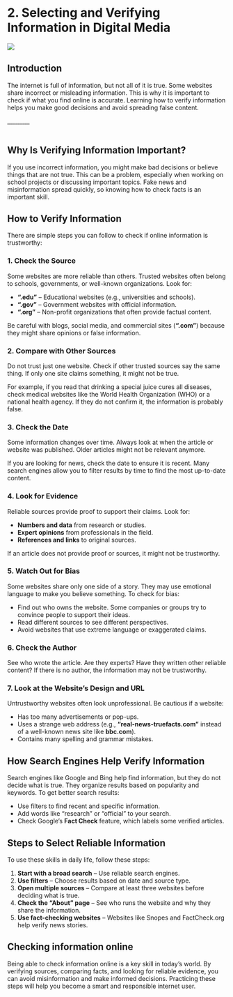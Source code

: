 # 2. Selecting and Verifying Information in Digital Media

<img src="images/verification.jpg" class="header">

## Introduction

The internet is full of information, but not all of it is true. Some websites share incorrect or misleading information. This is why it is important to check if what you find online is accurate. Learning how to verify information helps you make good decisions and avoid spreading false content.

<div class="glightbox">
  <a href="slides/unit3-2/Diapositiva1.jpeg" class="glightbox">
    <img src="slides/unit3-2/Diapositiva1.jpeg" alt="" />
  </a>
    <a href="slides/unit3-2/Diapositiva2.jpeg" class="glightbox hidden">
    <img src="slides/unit3-2/Diapositiva2.jpeg" alt="" />
  </a>
  </a>
  <a href="slides/unit3-2/Diapositiva3.jpeg" class="glightbox hidden">
    <img src="slides/unit3-2/Diapositiva3.jpeg" alt="" />
  </a>
  <a href="slides/unit3-2/Diapositiva4.jpeg" class="glightbox hidden">
    <img src="slides/unit3-2/Diapositiva4.jpeg" alt="" />
  </a>
  <a href="slides/unit3-2/Diapositiva5.jpeg" class="glightbox hidden">
    <img src="slides/unit3-2/Diapositiva5.jpeg" alt="" />
  </a>
  <a href="slides/unit3-2/Diapositiva6.jpeg" class="glightbox hidden">
    <img src="slides/unit3-2/Diapositiva6.jpeg" alt="" />
  </a>
  <a href="slides/unit3-2/Diapositiva7.jpeg" class="glightbox hidden">
    <img src="slides/unit3-2/Diapositiva7.jpeg" alt="" />
  </a>
  <a href="slides/unit3-2/Diapositiva8.jpeg" class="glightbox hidden">
    <img src="slides/unit3-2/Diapositiva8.jpeg" alt="" />
  </a>
  <a href="slides/unit3-2/Diapositiva9.jpeg" class="glightbox hidden">
    <img src="slides/unit3-2/Diapositiva9.jpeg" alt="" />
  </a>
  <a href="slides/unit3-2/Diapositiva10.jpeg" class="glightbox hidden">
    <img src="slides/unit3-2/Diapositiva10.jpeg" alt="" />
  </a>
    <a href="slides/unit3-2/Diapositiva11.jpeg" class="glightbox hidden">
    <img src="slides/unit3-2/Diapositiva11.jpeg" alt="" />
  </a>
    <a href="slides/unit3-2/Diapositiva12.jpeg" class="glightbox hidden">
    <img src="slides/unit3-2/Diapositiva12.jpeg" alt="" />
  </a>
    <a href="slides/unit3-2/Diapositiva13.jpeg" class="glightbox hidden">
    <img src="slides/unit3-2/Diapositiva13.jpeg" alt="" />
  </a>
    <a href="slides/unit3-2/Diapositiva14.jpeg" class="glightbox hidden">
    <img src="slides/unit3-2/Diapositiva14.jpeg" alt="" />
  </a>
</div>

<br/>

## Why Is Verifying Information Important?

If you use incorrect information, you might make bad decisions or believe things that are not true. This can be a problem, especially when working on school projects or discussing important topics. Fake news and misinformation spread quickly, so knowing how to check facts is an important skill.

## How to Verify Information

There are simple steps you can follow to check if online information is trustworthy:

### 1. **Check the Source**

Some websites are more reliable than others. Trusted websites often belong to schools, governments, or well-known organizations. Look for:

- **“.edu”** – Educational websites (e.g., universities and schools).
- **“.gov”** – Government websites with official information.
- **“.org”** – Non-profit organizations that often provide factual content.

Be careful with blogs, social media, and commercial sites (**“.com”**) because they might share opinions or false information.

### 2. **Compare with Other Sources**

Do not trust just one website. Check if other trusted sources say the same thing. If only one site claims something, it might not be true.

For example, if you read that drinking a special juice cures all diseases, check medical websites like the World Health Organization (WHO) or a national health agency. If they do not confirm it, the information is probably false.

### 3. **Check the Date**

Some information changes over time. Always look at when the article or website was published. Older articles might not be relevant anymore.

If you are looking for news, check the date to ensure it is recent. Many search engines allow you to filter results by time to find the most up-to-date content.

### 4. **Look for Evidence**

Reliable sources provide proof to support their claims. Look for:

- **Numbers and data** from research or studies.
- **Expert opinions** from professionals in the field.
- **References and links** to original sources.

If an article does not provide proof or sources, it might not be trustworthy.

### 5. **Watch Out for Bias**
Some websites share only one side of a story. They may use emotional language to make you believe something. To check for bias:

- Find out who owns the website. Some companies or groups try to convince people to support their ideas.
- Read different sources to see different perspectives.
- Avoid websites that use extreme language or exaggerated claims.

### 6. **Check the Author**

See who wrote the article. Are they experts? Have they written other reliable content? If there is no author, the information may not be trustworthy.

### 7. **Look at the Website’s Design and URL**

Untrustworthy websites often look unprofessional. Be cautious if a website:

- Has too many advertisements or pop-ups.
- Uses a strange web address (e.g., **“real-news-truefacts.com”** instead of a well-known news site like **bbc.com**).
- Contains many spelling and grammar mistakes.

## How Search Engines Help Verify Information

Search engines like Google and Bing help find information, but they do not decide what is true. They organize results based on popularity and keywords. To get better search results:

- Use filters to find recent and specific information.
- Add words like “research” or “official” to your search.
- Check Google’s **Fact Check** feature, which labels some verified articles.

## Steps to Select Reliable Information

To use these skills in daily life, follow these steps:

1. **Start with a broad search** – Use reliable search engines.
2. **Use filters** – Choose results based on date and source type.
3. **Open multiple sources** – Compare at least three websites before deciding what is true.
4. **Check the “About” page** – See who runs the website and why they share the information.
5. **Use fact-checking websites** – Websites like Snopes and FactCheck.org help verify news stories.

## Checking information online

Being able to check information online is a key skill in today’s world. By verifying sources, comparing facts, and looking for reliable evidence, you can avoid misinformation and make informed decisions. Practicing these steps will help you become a smart and responsible internet user.

